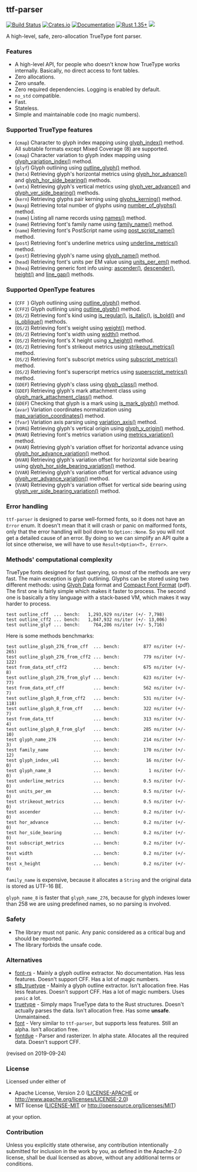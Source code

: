 ## ttf-parser
[![Build Status](https://travis-ci.org/RazrFalcon/ttf-parser.svg?branch=master)](https://travis-ci.org/RazrFalcon/ttf-parser)
[![Crates.io](https://img.shields.io/crates/v/ttf-parser.svg)](https://crates.io/crates/ttf-parser)
[![Documentation](https://docs.rs/ttf-parser/badge.svg)](https://docs.rs/ttf-parser)
[![Rust 1.35+](https://img.shields.io/badge/rust-1.35+-orange.svg)](https://www.rust-lang.org)
![](https://img.shields.io/badge/unsafe-forbidden-brightgreen.svg)

A high-level, safe, zero-allocation TrueType font parser.

### Features

- A high-level API, for people who doesn't know how TrueType works internally.
  Basically, no direct access to font tables.
- Zero allocations.
- Zero unsafe.
- Zero required dependencies. Logging is enabled by default.
- `no_std` compatible.
- Fast.
- Stateless.
- Simple and maintainable code (no magic numbers).

### Supported TrueType features

- (`cmap`) Character to glyph index mapping using [glyph_index()] method.
  <br/>All subtable formats except Mixed Coverage (8) are supported.
- (`cmap`) Character variation to glyph index mapping using [glyph_variation_index()] method.
- (`glyf`) Glyph outlining using [outline_glyph()] method.
- (`hmtx`) Retrieving glyph's horizontal metrics using [glyph_hor_advance()] and [glyph_hor_side_bearing()] methods.
- (`vmtx`) Retrieving glyph's vertical metrics using [glyph_ver_advance()] and [glyph_ver_side_bearing()] methods.
- (`kern`) Retrieving glyphs pair kerning using [glyphs_kerning()] method.
- (`maxp`) Retrieving total number of glyphs using [number_of_glyphs()] method.
- (`name`) Listing all name records using [names()] method.
- (`name`) Retrieving font's family name using [family_name()] method.
- (`name`) Retrieving font's PostScript name using [post_script_name()] method.
- (`post`) Retrieving font's underline metrics using [underline_metrics()] method.
- (`post`) Retrieving glyph's name using [glyph_name()] method.
- (`head`) Retrieving font's units per EM value using [units_per_em()] method.
- (`hhea`) Retrieving generic font info using: [ascender()], [descender()], [height()]
  and [line_gap()] methods.

[glyph_index()]: https://docs.rs/ttf-parser/0.3.0/ttf_parser/struct.Font.html#method.glyph_index
[glyph_variation_index()]: https://docs.rs/ttf-parser/0.3.0/ttf_parser/struct.Font.html#method.glyph_variation_index
[outline_glyph()]: https://docs.rs/ttf-parser/0.3.0/ttf_parser/struct.Font.html#method.outline_glyph
[glyph_hor_advance()]: https://docs.rs/ttf-parser/0.3.0/ttf_parser/struct.Font.html#method.glyph_hor_advance
[glyph_hor_side_bearing()]: https://docs.rs/ttf-parser/0.3.0/ttf_parser/struct.Font.html#method.glyph_hor_side_bearing
[glyph_ver_advance()]: https://docs.rs/ttf-parser/0.3.0/ttf_parser/struct.Font.html#method.glyph_ver_advance
[glyph_ver_side_bearing()]: https://docs.rs/ttf-parser/0.3.0/ttf_parser/struct.Font.html#method.glyph_ver_side_bearing
[glyphs_kerning()]: https://docs.rs/ttf-parser/0.3.0/ttf_parser/struct.Font.html#method.glyphs_kerning
[number_of_glyphs()]: https://docs.rs/ttf-parser/0.3.0/ttf_parser/struct.Font.html#method.number_of_glyphs
[names()]: https://docs.rs/ttf-parser/0.3.0/ttf_parser/struct.Font.html#method.names
[family_name()]: https://docs.rs/ttf-parser/0.3.0/ttf_parser/struct.Font.html#method.family_name
[post_script_name()]: https://docs.rs/ttf-parser/0.3.0/ttf_parser/struct.Font.html#method.post_script_name
[underline_metrics()]: https://docs.rs/ttf-parser/0.3.0/ttf_parser/struct.Font.html#method.underline_metrics
[glyph_name()]: https://docs.rs/ttf-parser/0.3.0/ttf_parser/struct.Font.html#method.glyph_name
[units_per_em()]: https://docs.rs/ttf-parser/0.3.0/ttf_parser/struct.Font.html#method.units_per_em
[ascender()]: https://docs.rs/ttf-parser/0.3.0/ttf_parser/struct.Font.html#method.ascender
[descender()]: https://docs.rs/ttf-parser/0.3.0/ttf_parser/struct.Font.html#method.descender
[height()]: https://docs.rs/ttf-parser/0.3.0/ttf_parser/struct.Font.html#method.height
[line_gap()]: https://docs.rs/ttf-parser/0.3.0/ttf_parser/struct.Font.html#method.line_gap

### Supported OpenType features

- (`CFF `) Glyph outlining using [outline_glyph()] method.
- (`CFF2`) Glyph outlining using [outline_glyph()] method.
- (`OS/2`) Retrieving font's kind using [is_regular()], [is_italic()],
  [is_bold()] and [is_oblique()] methods.
- (`OS/2`) Retrieving font's weight using [weight()] method.
- (`OS/2`) Retrieving font's width using [width()] method.
- (`OS/2`) Retrieving font's X height using [x_height()] method.
- (`OS/2`) Retrieving font's strikeout metrics using [strikeout_metrics()] method.
- (`OS/2`) Retrieving font's subscript metrics using [subscript_metrics()] method.
- (`OS/2`) Retrieving font's superscript metrics using [superscript_metrics()] method.
- (`GDEF`) Retrieving glyph's class using [glyph_class()] method.
- (`GDEF`) Retrieving glyph's mark attachment class using [glyph_mark_attachment_class()] method.
- (`GDEF`) Checking that glyph is a mark using [is_mark_glyph()] method.
- (`avar`) Variation coordinates normalization using [map_variation_coordinates()] method.
- (`fvar`) Variation axis parsing using [variation_axis()] method.
- (`VORG`) Retrieving glyph's vertical origin using [glyph_y_origin()] method.
- (`MVAR`) Retrieving font's metrics variation using [metrics_variation()] method.
- (`HVAR`) Retrieving glyph's variation offset for horizontal advance using [glyph_hor_advance_variation()] method.
- (`HVAR`) Retrieving glyph's variation offset for horizontal side bearing using [glyph_hor_side_bearing_variation()] method.
- (`VVAR`) Retrieving glyph's variation offset for vertical advance using [glyph_ver_advance_variation()] method.
- (`VVAR`) Retrieving glyph's variation offset for vertical side bearing using [glyph_ver_side_bearing_variation()] method.

[is_regular()]: https://docs.rs/ttf-parser/0.3.0/ttf_parser/struct.Font.html#method.is_regular
[is_italic()]: https://docs.rs/ttf-parser/0.3.0/ttf_parser/struct.Font.html#method.is_italic
[is_bold()]: https://docs.rs/ttf-parser/0.3.0/ttf_parser/struct.Font.html#method.is_bold
[is_oblique()]: https://docs.rs/ttf-parser/0.3.0/ttf_parser/struct.Font.html#method.is_oblique
[weight()]: https://docs.rs/ttf-parser/0.3.0/ttf_parser/struct.Font.html#method.weight
[width()]: https://docs.rs/ttf-parser/0.3.0/ttf_parser/struct.Font.html#method.width
[x_height()]: https://docs.rs/ttf-parser/0.3.0/ttf_parser/struct.Font.html#method.x_height
[strikeout_metrics()]: https://docs.rs/ttf-parser/0.3.0/ttf_parser/struct.Font.html#method.strikeout_metrics
[subscript_metrics()]: https://docs.rs/ttf-parser/0.3.0/ttf_parser/struct.Font.html#method.subscript_metrics
[superscript_metrics()]: https://docs.rs/ttf-parser/0.3.0/ttf_parser/struct.Font.html#method.superscript_metrics
[glyph_class()]: https://docs.rs/ttf-parser/0.3.0/ttf_parser/struct.Font.html#method.glyph_class
[glyph_mark_attachment_class()]: https://docs.rs/ttf-parser/0.3.0/ttf_parser/struct.Font.html#method.glyph_mark_attachment_class
[is_mark_glyph()]: https://docs.rs/ttf-parser/0.3.0/ttf_parser/struct.Font.html#method.is_mark_glyph
[map_variation_coordinates()]: https://docs.rs/ttf-parser/0.3.0/ttf_parser/struct.Font.html#method.map_variation_coordinates
[variation_axis()]: https://docs.rs/ttf-parser/0.3.0/ttf_parser/struct.Font.html#method.variation_axis
[glyph_y_origin()]: https://docs.rs/ttf-parser/0.3.0/ttf_parser/struct.Font.html#method.glyph_y_origin
[metrics_variation()]: https://docs.rs/ttf-parser/0.3.0/ttf_parser/struct.Font.html#method.metrics_variation
[glyph_hor_advance_variation()]: https://docs.rs/ttf-parser/0.3.0/ttf_parser/struct.Font.html#method.glyph_hor_advance_variation
[glyph_hor_side_bearing_variation()]: https://docs.rs/ttf-parser/0.3.0/ttf_parser/struct.Font.html#method.glyph_hor_side_bearing_variation
[glyph_ver_advance_variation()]: https://docs.rs/ttf-parser/0.3.0/ttf_parser/struct.Font.html#method.glyph_ver_advance_variation
[glyph_ver_side_bearing_variation()]: https://docs.rs/ttf-parser/0.3.0/ttf_parser/struct.Font.html#method.glyph_ver_side_bearing_variation

### Error handling

`ttf-parser` is designed to parse well-formed fonts, so it does not have an `Error` enum.
It doesn't mean that it will crash or panic on malformed fonts, only that the
error handling will boil down to `Option::None`. So you will not get a detailed cause of an error.
By doing so we can simplify an API quite a lot since otherwise, we will have to use
`Result<Option<T>, Error>`.

### Methods' computational complexity

TrueType fonts designed for fast querying, so most of the methods are very fast.
The main exception is glyph outlining. Glyphs can be stored using two different methods:
using [Glyph Data](https://docs.microsoft.com/en-us/typography/opentype/spec/glyf) format
and [Compact Font Format](http://wwwimages.adobe.com/content/dam/Adobe/en/devnet/font/pdfs/5176.CFF.pdf) (pdf).
The first one is fairly simple which makes it faster to process.
The second one is basically a tiny language with a stack-based VM, which makes it way harder to process.

```
test outline_cff  ... bench:   1,293,929 ns/iter (+/- 7,798)
test outline_cff2 ... bench:   1,847,932 ns/iter (+/- 13,006)
test outline_glyf ... bench:     764,206 ns/iter (+/- 5,716)
```

Here is some methods benchmarks:

```
test outline_glyph_276_from_cff  ... bench:         877 ns/iter (+/- 265)
test outline_glyph_276_from_cff2 ... bench:         779 ns/iter (+/- 122)
test from_data_otf_cff2          ... bench:         675 ns/iter (+/- 8)
test outline_glyph_276_from_glyf ... bench:         623 ns/iter (+/- 77)
test from_data_otf_cff           ... bench:         562 ns/iter (+/- 7)
test outline_glyph_8_from_cff2   ... bench:         531 ns/iter (+/- 118)
test outline_glyph_8_from_cff    ... bench:         322 ns/iter (+/- 7)
test from_data_ttf               ... bench:         313 ns/iter (+/- 4)
test outline_glyph_8_from_glyf   ... bench:         285 ns/iter (+/- 10)
test glyph_name_276              ... bench:         214 ns/iter (+/- 3)
test family_name                 ... bench:         170 ns/iter (+/- 12)
test glyph_index_u41             ... bench:          16 ns/iter (+/- 0)
test glyph_name_8                ... bench:           1 ns/iter (+/- 0)
test underline_metrics           ... bench:         0.5 ns/iter (+/- 0)
test units_per_em                ... bench:         0.5 ns/iter (+/- 0)
test strikeout_metrics           ... bench:         0.5 ns/iter (+/- 0)
test ascender                    ... bench:         0.2 ns/iter (+/- 0)
test hor_advance                 ... bench:         0.2 ns/iter (+/- 0)
test hor_side_bearing            ... bench:         0.2 ns/iter (+/- 0)
test subscript_metrics           ... bench:         0.2 ns/iter (+/- 0)
test width                       ... bench:         0.2 ns/iter (+/- 0)
test x_height                    ... bench:         0.2 ns/iter (+/- 0)
```

`family_name` is expensive, because it allocates a `String` and the original data
is stored as UTF-16 BE.

`glyph_name_8` is faster that `glyph_name_276`, because for glyph indexes lower than 258
we are using predefined names, so no parsing is involved.

### Safety

- The library must not panic. Any panic considered as a critical bug and should be reported.
- The library forbids the unsafe code.

### Alternatives

- [font-rs](https://crates.io/crates/font-rs) - Mainly a glyph outline extractor.
  No documentation. Has less features. Doesn't support CFF. Has a lot of magic numbers.
- [stb_truetype](https://crates.io/crates/stb_truetype) - Mainly a glyph outline extractor.
  Isn't allocation free. Has less features. Doesn't support CFF. Has a lot of magic numbers.
  Uses `panic` a lot.
- [truetype](https://crates.io/crates/truetype) - Simply maps TrueType data to the Rust structures.
  Doesn't actually parses the data. Isn't allocation free. Has some **unsafe**. Unmaintained.
- [font](https://github.com/pdf-rs/font) - Very similar to `ttf-parser`, but supports less features.
  Still an alpha. Isn't allocation free.
- [fontdue](https://github.com/mooman219/fontdue) - Parser and rasterizer. In alpha state.
  Allocates all the required data. Doesn't support CFF.

(revised on 2019-09-24)

### License

Licensed under either of

- Apache License, Version 2.0
  ([LICENSE-APACHE](LICENSE-APACHE) or http://www.apache.org/licenses/LICENSE-2.0)
- MIT license
  ([LICENSE-MIT](LICENSE-MIT) or http://opensource.org/licenses/MIT)

at your option.

### Contribution

Unless you explicitly state otherwise, any contribution intentionally submitted
for inclusion in the work by you, as defined in the Apache-2.0 license, shall be
dual licensed as above, without any additional terms or conditions.
